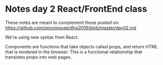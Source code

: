 # Notes day 2 React/FrontEnd class

These notes are meant to complement those posted on: <https://github.com/oncomouse/dhsi2019/blob/master/day02.md>

We're using new syntax from React.

Components are functions that take objects called props, and return HTML that is rendered in the browser. This is a functional relationship that translates props into web pages. 


